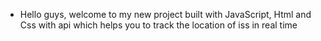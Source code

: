 - Hello guys, welcome to my new project built with JavaScript, Html and Css with api which helps you to track the location of iss in real time 